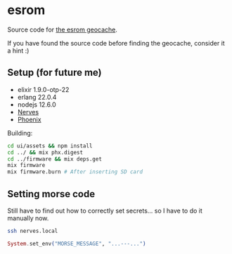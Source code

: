 # esrom
Source code for [the esrom geocache](https://www.geocaching.com/geocache/GC7C642_esrom).

If you have found the source code before finding the geocache, consider it a hint :)

## Setup (for future me)
- elixir 1.9.0-otp-22
- erlang 22.0.4
- nodejs 12.6.0
- [Nerves](https://hexdocs.pm/nerves/installation.html)
- [Phoenix](https://hexdocs.pm/phoenix/installation.html)

Building:
```bash
cd ui/assets && npm install
cd ../ && mix phx.digest
cd ../firmware && mix deps.get
mix firmware
mix firmware.burn # After inserting SD card
```

## Setting morse code
Still have to find out how to correctly set secrets... so I have to do it manually now.

```bash
ssh nerves.local
```

```elixir
System.set_env("MORSE_MESSAGE", "...---...")
```
